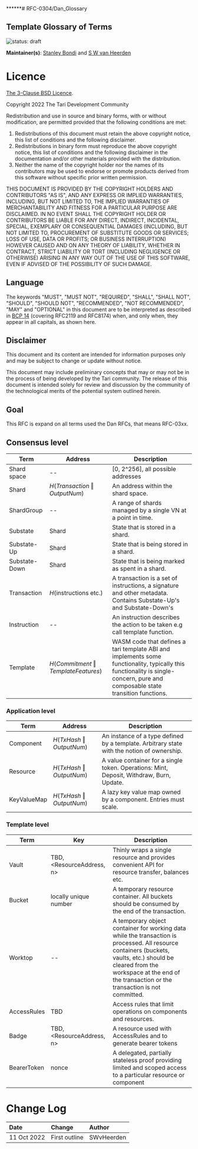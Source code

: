 ******# RFC-0304/Dan_Glossary

## Template Glossary of Terms

![status: draft](theme/images/status-draft.svg)

**Maintainer(s)**: [Stanley Bondi](https://github.com/sdbondi) and [S W van Heerden](https://github.com/SWvheerden)
# Licence

[The 3-Clause BSD Licence](https://opensource.org/licenses/BSD-3-Clause).

Copyright 2022 The Tari Development Community

Redistribution and use in source and binary forms, with or without modification, are permitted provided that the
following conditions are met:

1. Redistributions of this document must retain the above copyright notice, this list of conditions and the following
   disclaimer.
2. Redistributions in binary form must reproduce the above copyright notice, this list of conditions and the following
   disclaimer in the documentation and/or other materials provided with the distribution.
3. Neither the name of the copyright holder nor the names of its contributors may be used to endorse or promote products
   derived from this software without specific prior written permission.

THIS DOCUMENT IS PROVIDED BY THE COPYRIGHT HOLDERS AND CONTRIBUTORS "AS IS", AND ANY EXPRESS OR IMPLIED WARRANTIES,
INCLUDING, BUT NOT LIMITED TO, THE IMPLIED WARRANTIES OF MERCHANTABILITY AND FITNESS FOR A PARTICULAR PURPOSE ARE
DISCLAIMED. IN NO EVENT SHALL THE COPYRIGHT HOLDER OR CONTRIBUTORS BE LIABLE FOR ANY DIRECT, INDIRECT, INCIDENTAL,
SPECIAL, EXEMPLARY OR CONSEQUENTIAL DAMAGES (INCLUDING, BUT NOT LIMITED TO, PROCUREMENT OF SUBSTITUTE GOODS OR
SERVICES; LOSS OF USE, DATA OR PROFITS; OR BUSINESS INTERRUPTION) HOWEVER CAUSED AND ON ANY THEORY OF LIABILITY,
WHETHER IN CONTRACT, STRICT LIABILITY OR TORT (INCLUDING NEGLIGENCE OR OTHERWISE) ARISING IN ANY WAY OUT OF THE USE OF
THIS SOFTWARE, EVEN IF ADVISED OF THE POSSIBILITY OF SUCH DAMAGE.

## Language

The keywords "MUST", "MUST NOT", "REQUIRED", "SHALL", "SHALL NOT", "SHOULD", "SHOULD NOT", "RECOMMENDED",
"NOT RECOMMENDED", "MAY" and "OPTIONAL" in this document are to be interpreted as described in
[BCP 14](https://tools.ietf.org/html/bcp14) (covering RFC2119 and RFC8174) when, and only when, they appear in all capitals, as
shown here.

## Disclaimer

This document and its content are intended for information purposes only and may be subject to change or update
without notice.

This document may include preliminary concepts that may or may not be in the process of being developed by the Tari
community. The release of this document is intended solely for review and discussion by the community of the
technological merits of the potential system outlined herein.

## Goal

This RFC is expand on all terms used the Dan RFCs, that means RFC-03xx. 


## Consensus level

| Term         | Address                                         | Description                                                                                                                                                                    | 
|--------------|-------------------------------------------------|--------------------------------------------------------------------------------------------------------------------------------------------------------------------------------|
| Shard space  | --                                              | [0, 2^256], all possible addresses                                                                                                                                             |
| Shard        | $H(Transaction \mathbin\Vert OutputNum)$        | An address within the shard space.                                                                                                                                             |
| ShardGroup   | --                                              | A range of shards managed by a single VN at a point in time.                                                                                                                   |
| Substate     | Shard                                           | State that is stored in a shard.                                                                                                                                               |
| Substate-Up  | Shard                                           | State that is being stored in a shard.                                                                                                                                         |
| Substate-Down| Shard                                           | State that is being marked as spent in a shard.                                                                                                                                |
| Transaction  | $H(\text{instructions etc.})$                   | A transaction is a set of instructions, a signature and other metadata. Contains Substate-Up's and Substate-Down's                                                             |
| Instruction  | --                                              | An instruction describes the action to be taken e.g call template function.                                                                                                    |
| Template     | $H(Commitment \mathbin\Vert  TemplateFeatures)$ | WASM code that defines a tari template ABI and implements some functionality, typically this functionality is single-concern, pure and composable state transition functions.  |

### Application level

| Term        | Address                             | Description                                                                                | 
|-------------|-------------------------------------|--------------------------------------------------------------------------------------------|
| Component   | $H(TxHash \mathbin\Vert OutputNum)$ | An instance of a type defined by a template. Arbitrary state with the notion of ownership. |
| Resource    | $H(TxHash \mathbin\Vert OutputNum)$ | A value container for a single token. Operations: Mint, Deposit, Withdraw, Burn, Update.   |
| KeyValueMap | $H(TxHash \mathbin\Vert OutputNum)$ | A lazy key value map owned by a component. Entries must scale.                             |

### Template level

| Term        | Key                       | Description                                                                                                                                                                                                                               | 
|-------------|---------------------------|-------------------------------------------------------------------------------------------------------------------------------------------------------------------------------------------------------------------------------------------|
| Vault       | TBD, <ResourceAddress, n> | Thinly wraps a single resource and provides convenient API for resource transfer, balances etc.                                                                                                                                           |
| Bucket      | locally unique number     | A temporary resource container. All buckets should be consumed by the end of the transaction.                                                                                                                                             |
| Worktop     | --                        | A temporary object container for working data while the transaction is processed. All resource containers (buckets, vaults, etc.) should be cleared from the workspace at the end of the transaction or the transaction is not committed. |
| AccessRules | TBD                       | Access rules that limit operations on components and resources.                                                                                                                                                                           |
| Badge       | TBD, <ResourceAddress, n> | A resource used with AccessRules and to generate bearer tokens                                                                                                                                                                            |
| BearerToken | nonce                     | A delegated, partially stateless proof providing limited and scoped access to a particular resource or component                                                                                                                          |


# Change Log

| Date        | Change              | Author    |
|:------------|:--------------------|:----------|
| 11 Oct 2022 | First outline       | SWvHeerden|